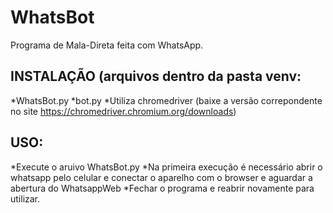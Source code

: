 # WhatsBot
Programa de Mala-Direta feita com WhatsApp.



## INSTALAÇÃO (arquivos dentro da pasta venv:
  *WhatsBot.py
  *bot.py
  *Utiliza chromedriver (baixe a versão correpondente no site https://chromedriver.chromium.org/downloads)
  
## USO:
  *Execute o aruivo WhatsBot.py
  *Na primeira execução é necessário abrir o whatsapp pelo celular e conectar o aparelho com o browser e aguardar a abertura do WhatsappWeb
  *Fechar o programa e reabrir novamente para utilizar.
